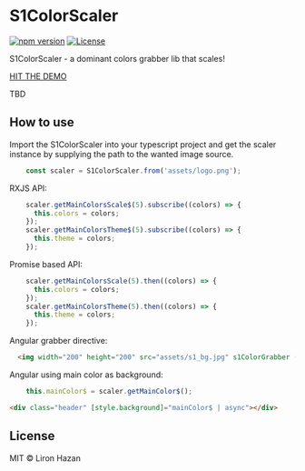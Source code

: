 # S1ColorScaler

[![npm version](https://d25lcipzij17d.cloudfront.net/badge.svg?id=js&type=6&v=0.1.0&x2=0)](https://www.npmjs.com/package/@sentinel-one/s1-lottie)
[![License](https://img.shields.io/badge/License-MIT-green.svg)](https://github.com/Sentinel-One/lottie/blob/master/LICENSE)


S1ColorScaler - a dominant colors grabber lib that scales!

[HIT THE DEMO](https://distracted-pike-a06858.netlify.app/)

TBD 

## How to use

Import the S1ColorScaler into your typescript project and get the scaler instance by supplying 
the path to the wanted image source.
 
```ts
    const scaler = S1ColorScaler.from('assets/logo.png');
```

RXJS API:
```ts
    scaler.getMainColorsScale$(5).subscribe((colors) => {
      this.colors = colors;
    });
    scaler.getMainColorsTheme$(5).subscribe((colors) => {
      this.theme = colors;
    });
```

Promise based API:
```ts
    scaler.getMainColorsScale(5).then((colors) => {
      this.colors = colors;
    });
    scaler.getMainColorsTheme(5).then((colors) => {
      this.theme = colors;
    });
```

Angular grabber directive:

```html
  <img width="200" height="200" src="assets/s1_bg.jpg" s1ColorGrabber (mainColors)="getMainColors($event)">
```

Angular using main color as background:

```ts
    this.mainColor$ = scaler.getMainColor$();
```

```html
<div class="header" [style.background]="mainColor$ | async"></div>
```

## License

MIT &copy; Liron Hazan

